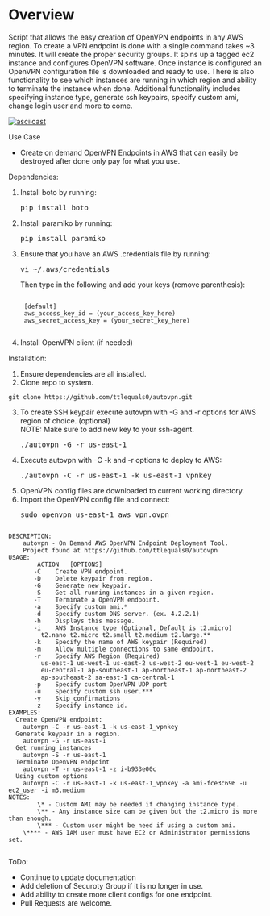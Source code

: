 # Overview

Script that allows the easy creation of OpenVPN endpoints in any AWS region.  To create a VPN endpoint is done with a single command takes ~3 minutes. It will create the proper security groups. It spins up a tagged ec2  instance  and configures OpenVPN software. Once instance is configured an OpenVPN configuration file is downloaded and ready to use. There is also functionality to see which instances are running in which region and ability to terminate the instance when done. Additional functionality includes specifying instance type, generate ssh keypairs, specify custom ami,  change login user and more to come. 

[![asciicast](https://asciinema.org/a/102869.png)](https://asciinema.org/a/102869)

Use Case
  * Create on demand OpenVPN Endpoints in AWS that can easily be destroyed after done
    only pay for what you use.
    
Dependencies:

1. Install boto by running: 
	<pre><addr>pip install boto</pre></addr>
2. Install paramiko by running: 
	<pre><addr>pip install paramiko</pre></addr>
3. Ensure that you have an AWS .credentials file by running: 
	<pre><addr>vi ~/.aws/credentials</pre></addr>
	Then type in the following and add your keys (remove parenthesis):
	<pre><code>
	[default]
	aws_access_key_id = (your_access_key_here)
	aws_secret_access_key = (your_secret_key_here)
	</pre></code>
4. Install OpenVPN client (if needed)


Installation:

1. Ensure dependencies are all installed.
2. Clone repo to system.
  <pre><code>git clone https://github.com/ttlequals0/autovpn.git</code></pre>
3. To create SSH keypair execute autovpn with -G and -r options for AWS region of choice. (optional)	
   NOTE: Make sure to add new key to your ssh-agent.
	<pre><addr>./autovpn -G -r us-east-1</addr></pre>
4. Execute autovpn with -C -k and -r options to deploy to AWS:
	<pre><addr>./autovpn -C -r us-east-1 -k us-east-1_vpnkey</addr></pre>
4. OpenVPN config files are downloaded to current working directory.
5. Import the OpenVPN config file and connect:
	<pre><addr>sudo openvpn us-east-1_aws_vpn.ovpn</pre></addr></pre>  

<pre><code>
DESCRIPTION:
    autovpn - On Demand AWS OpenVPN Endpoint Deployment Tool.
	Project found at https://github.com/ttlequals0/autovpn
USAGE:
        ACTION	 [OPTIONS]
       -C    Create VPN endpoint.
       -D    Delete keypair from region.
       -G    Generate new keypair.
       -S    Get all running instances in a given region.
       -T    Terminate a OpenVPN endpoint.
       -a    Specify custom ami.*
       -d    Specify custom DNS server. (ex. 4.2.2.1)
       -h    Displays this message.
       -i    AWS Instance type (Optional, Default is t2.micro)
	     t2.nano t2.micro t2.small t2.medium t2.large.**
       -k    Specify the name of AWS keypair (Required)
       -m    Allow multiple connections to same endpoint.
       -r    Specify AWS Region (Required)
	     us-east-1 us-west-1 us-east-2 us-west-2 eu-west-1 eu-west-2 
	     eu-central-1 ap-southeast-1 ap-northeast-1 ap-northeast-2 
	     ap-southeast-2 sa-east-1 ca-central-1
       -p    Specify custom OpenVPN UDP port
       -u    Specify custom ssh user.***
       -y    Skip confirmations
       -z    Specify instance id.
EXAMPLES:
  Create OpenVPN endpoint:
	autovpn -C -r us-east-1 -k us-east-1_vpnkey
  Generate keypair in a region.
	autovpn -G -r us-east-1
  Get running instances
	autovpn -S -r us-east-1
  Terminate OpenVPN endpoint
	autovpn -T -r us-east-1 -z i-b933e00c
  Using custom options
    autovpn -C -r us-east-1 -k us-east-1_vpnkey -a ami-fce3c696 -u ec2_user -i m3.medium
NOTES:
        \* - Custom AMI may be needed if changing instance type.
        \** - Any instance size can be given but the t2.micro is more than enough.
        \*** - Custom user might be need if using a custom ami.
	\**** - AWS IAM user must have EC2 or Administrator permissions set.

</pre></code>

ToDo:
  * Continue to update documentation
  * Add deletion of Securoty Group if it is no longer in use.
  * Add ability to create more client configs for one endpoint.
  * Pull Requests are welcome.

